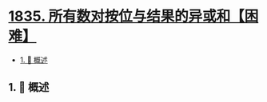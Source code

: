# [1835. 所有数对按位与结果的异或和【困难】](https://github.com/Tdahuyou/TNotes.leetcode/tree/main/notes/1835.%20%E6%89%80%E6%9C%89%E6%95%B0%E5%AF%B9%E6%8C%89%E4%BD%8D%E4%B8%8E%E7%BB%93%E6%9E%9C%E7%9A%84%E5%BC%82%E6%88%96%E5%92%8C%E3%80%90%E5%9B%B0%E9%9A%BE%E3%80%91)

<!-- region:toc -->

- [1. 📝 概述](#1--概述)

<!-- endregion:toc -->

## 1. 📝 概述
